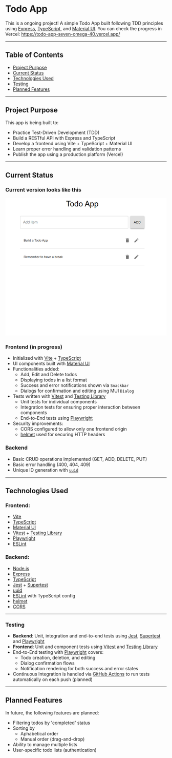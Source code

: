 # Todo App

This is a ongoing project! A simple Todo App built following TDD principles using [Express](https://expressjs.com/), [TypeScript](https://www.typescriptlang.org/), and [Material UI](https://mui.com/material-ui/). You can check the progress in Vercel: https://todo-app-seven-omega-40.vercel.app/

---

## Table of Contents

- [Project Purpose](#project-purpose)
- [Current Status](#current-status)
- [Technologies Used](#technologies-used)
- [Testing](#testing)
- [Planned Features](#planned-features)

---

## Project Purpose

This app is being built to:

- Practice Test-Driven Development (TDD)
- Build a RESTful API with Express and TypeScript
- Develop a frontend using Vite + TypeScript + Material UI
- Learn proper error handling and validation patterns
- Publish the app using a production platform (Vercel)

---

## Current Status

### Current version looks like this

<img src="./versions/TodoApp_0.2.png" alt="Todo App version 0.2"/>

### Frontend (in progress)

- Initialized with [Vite](https://vitejs.dev/) + [TypeScript](https://www.typescriptlang.org/)
- UI components built with [Material UI](https://mui.com/)
- Functionalities added:
  - Add, Edit and Delete todos
  - Displaying todos in a list format
  - Success and error notifications shown via `Snackbar`
  - Dialogs for confirmation and editing using MUI `Dialog`
- Tests written with [Vitest](https://vitest.dev/) and [Testing Library](https://testing-library.com/)
  - Unit tests for individual components
  - Integration tests for ensuring proper interaction between components
  - End-to-End tests using [Playwright](https://playwright.dev/)
- Security improvements:
  - CORS configured to allow only one frontend origin
  - [helmet](https://helmetjs.github.io/) used for securing HTTP headers

### Backend

- Basic CRUD operations implemented (GET, ADD, DELETE, PUT)
- Basic error handling (400, 404, 409)
- Unique ID generation with [`uuid`](https://www.npmjs.com/package/uuid)

---

## Technologies Used

### Frontend:

- [Vite](https://vitejs.dev/)
- [TypeScript](https://www.typescriptlang.org/)
- [Material UI](https://mui.com/)
- [Vitest](https://vitest.dev/) + [Testing Library](https://testing-library.com/)
- [Playwright](https://playwright.dev/)
- [ESLint](https://eslint.org/)

### Backend:

- [Node.js](https://nodejs.org/)
- [Express](https://expressjs.com/)
- [TypeScript](https://www.typescriptlang.org/)
- [Jest](https://jestjs.io/) + [Supertest](https://github.com/visionmedia/supertest)
- [uuid](https://www.npmjs.com/package/uuid)
- [ESLint](https://eslint.org/) with TypeScript config
- [helmet](https://helmetjs.github.io/)
- [CORS](https://expressjs.com/en/resources/middleware/cors.html)

---

### Testing

- **Backend**: Unit, integration and end-to-end tests using [Jest](https://jestjs.io/), [Supertest](https://github.com/visionmedia/supertest) and [Playwright](https://playwright.dev/)
- **Frontend**: Unit and component tests using [Vitest](https://vitest.dev/) and [Testing Library](https://testing-library.com/)
- End-to-End testing with [Playwright](https://playwright.dev/) covers:
  - Todo creation, deletion, and editing
  - Dialog confirmation flows
  - Notification rendering for both success and error states
- Continuous Integration is handled via [GitHub Actions](https://docs.github.com/en/actions) to run tests automatically on each push (planned)

---

## Planned Features

In future, the following features are planned:

- Filtering todos by 'completed' status
- Sorting by
  - Aphabetical order
  - Manual order (drag-and-drop)
- Ability to manage multiple lists
- User-specific todo lists (authentication)
